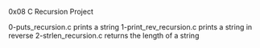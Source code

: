 0x08 C Recursion Project

0-puts_recursion.c prints a string
1-print_rev_recursion.c prints a string in reverse
2-strlen_recursion.c returns the length of a string
